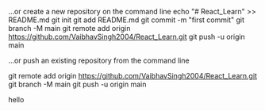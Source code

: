 …or create a new repository on the command line
echo "# React_Learn" >> README.md
git init
git add README.md
git commit -m "first commit"
git branch -M main
git remote add origin https://github.com/VaibhavSingh2004/React_Learn.git
git push -u origin main

…or push an existing repository from the command line

git remote add origin https://github.com/VaibhavSingh2004/React_Learn.git
git branch -M main
git push -u origin main

hello
